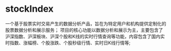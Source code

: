 # stockIndex
一个基于股票实时交易产生的数据分析产品，旨在为特定用户和机构提供定制化的股票数据分析和展示服务；
项目的核心功能以数据分析和展示为主，主要包含了沪深指数、沪深板块、沪深个股和K线的实时行情查询等功能，内容包含了国内实时指数、涨幅榜、个股涨跌、个股秒级行情、实时日K线行情等;
